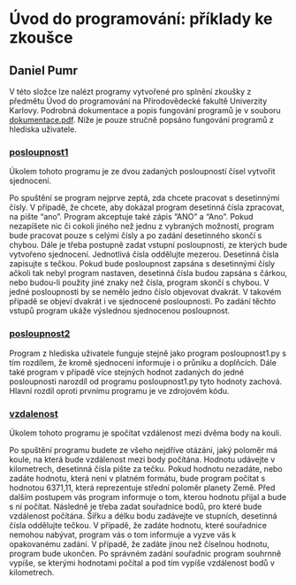 # Úvod do programování: příklady ke zkoušce
## Daniel Pumr

V této složce lze nalézt programy vytvořené pro splnění zkoušky z předmětu 
Úvod do programování na Přirodovědecké fakultě Univerzity Karlovy.
Podrobná dokumentace a popis fungování programů je v souboru [dokumentace.pdf](dokumentace.pdf).
Níže je pouze stručně popsáno fungování programů z hlediska uživatele.

### [posloupnost1](posloupnost1.py)
Úkolem tohoto programu je ze dvou zadaných posloupností čísel vytvořit sjednocení.

Po spuštění se program nejprve zeptá, zda chcete pracovat s desetinnými čísly. 
V případě, že chcete, aby dokázal program desetinná čísla zpracovat, na pište “ano”. 
Program akceptuje také zápis “ANO” a “Ano”. Pokud nezapíšete nic či cokoli jiného 
než jednu z vybraných možností, program bude pracovat pouze s celými čísly 
a po zadání desetinného skončí s chybou.
Dále je třeba postupně zadat vstupní posloupnosti, ze kterých bude vytvořeno sjednocení. 
Jednotlivá čísla oddělujte mezerou. Desetinná čísla zapisujte s tečkou. 
Pokud bude posloupnost zapsána s desetinnými čísly ačkoli tak nebyl program nastaven, 
desetinná čísla budou zapsána s čárkou, nebo budou-li použity jiné znaky než čísla, 
program skončí s chybou. V jedné posloupnosti by se nemělo jedno číslo objevovat dvakrát. 
V takovém případě se objeví dvakrát i ve sjednocené posloupnosti.
Po zadání těchto vstupů program ukáže výslednou sjednocenou posloupnost.

### [posloupnost2](posloupnost2.py)
Program z hlediska uživatele funguje stejně jako program posloupnost1.py s tím rozdílem, 
že kromě sjednocení informuje i o průniku a doplňcích. 
Dále také program v případě více stejných hodnot zadaných do jedné posloupnosti narozdíl 
od programu posloupnost1.py tyto hodnoty zachová.
Hlavní rozdíl oproti prvnímu programu je ve zdrojovém kódu.

### [vzdalenost](vzdalenost.py)
Úkolem tohoto programu je spočítat vzdálenost mezi dvěma body na kouli.

Po spuštění programu budete ze všeho nejdříve otázáni, jaký poloměr má koule, 
na která bude vzdálenost mezi body počítána. Hodnotu udávejte v kilometrech, 
desetinná čísla pište za tečku. Pokud hodnotu nezadáte, nebo zadáte hodnotu, 
která není v platném formátu, bude program počítat s hodnotou 6371,11, 
která reprezentuje střední poloměr planety Země.
Před dalším postupem vás program informuje o tom, kterou hodnotu přijal a bude s ní počítat. 
Následně je třeba zadat souřadnice bodů, pro které bude vzdálenost počítána. 
Šířku a délku bodu zadávejte ve stupních, desetinná čísla oddělujte tečkou. 
V případě, že zadáte hodnotu, které souřadnice nemohou nabývat, 
program vás o tom informuje a vyzve vás k opakovanému zadání. 
V případě, že zadáte jinou než číselnou hodnotu, program bude ukončen.
Po správném zadání souřadnic program souhrnně vypíše, se kterými hodnotami počítal 
a pod tím vypíše vzdálenost bodů v kilometrech.

